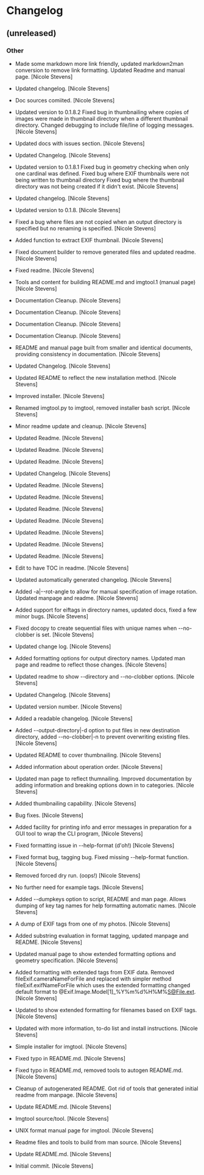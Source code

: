 # Changelog


## (unreleased)

### Other

* Made some markdown more link friendly, updated markdown2man conversion to remove link formatting. Updated Readme and manual page. [Nicole Stevens]

* Updated changelog. [Nicole Stevens]

* Doc sources comiited. [Nicole Stevens]

* Updated version to 0.1.8.2 Fixed bug in thumbnailing where copies of images were made in thumbnail directory when a different thumbnail directory. Changed debugging to include file/line of logging messages. [Nicole Stevens]

* Updated docs with issues section. [Nicole Stevens]

* Updated Changelog. [Nicole Stevens]

* Updated version to 0.1.8.1 Fixed bug in geometry checking when only one cardinal was defined. Fixed bug where EXIF thumbnails were not being written to thumbnail directory Fixed bug where the thumbnail directory was not being created if it didn't exist. [Nicole Stevens]

* Updated changelog. [Nicole Stevens]

* Updated version to 0.1.8. [Nicole Stevens]

* Fixed a bug where files are not copied when an output directory is specified but no renaming is specified. [Nicole Stevens]

* Added function to extract EXIF thumbnail. [Nicole Stevens]

* Fixed document builder to remove generated files and updated readme. [Nicole Stevens]

* Fixed readme. [Nicole Stevens]

* Tools and content for building README.md and imgtool.1 (manual page) [Nicole Stevens]

* Documentation Cleanup. [Nicole Stevens]

* Documentation Cleanup. [Nicole Stevens]

* Documentation Cleanup. [Nicole Stevens]

* Documentation Cleanup. [Nicole Stevens]

* README and manual page built from smaller and identical documents, providing consistency in documentation. [Nicole Stevens]

* Updated Changelog. [Nicole Stevens]

* Updated README to reflect the new installation method. [Nicole Stevens]

* Improved installer. [Nicole Stevens]

* Renamed imgtool.py to imgtool, removed installer bash script. [Nicole Stevens]

* Minor readme update and cleanup. [Nicole Stevens]

* Updated Readme. [Nicole Stevens]

* Updated Readme. [Nicole Stevens]

* Updated Readme. [Nicole Stevens]

* Updated Changelog. [Nicole Stevens]

* Updated Readme. [Nicole Stevens]

* Updated Readme. [Nicole Stevens]

* Updated Readme. [Nicole Stevens]

* Updated Readme. [Nicole Stevens]

* Updated Readme. [Nicole Stevens]

* Updated Readme. [Nicole Stevens]

* Updated Readme. [Nicole Stevens]

* Edit to have TOC in readme. [Nicole Stevens]

* Updated automatically generated changelog. [Nicole Stevens]

* Added -a|--rot-angle to allow for manual specification of image rotation. Updated manpage and readme. [Nicole Stevens]

* Added support for eiftags in directory names, updated docs, fixed a few minor bugs. [Nicole Stevens]

* Fixed docopy to create sequential files with unique names when --no-clobber is set. [Nicole Stevens]

* Updated change log. [Nicole Stevens]

* Added formatting options for output directory names. Updated man page and readme to reflect those changes. [Nicole Stevens]

* Updated readme to show --directory and --no-clobber options. [Nicole Stevens]

* Updated Changelog. [Nicole Stevens]

* Updated version number. [Nicole Stevens]

* Added a readable changelog. [Nicole Stevens]

* Added --output-directory|-d option to put files in new destination directory, added --no-clobber|-n to prevent overwriting existing files. [Nicole Stevens]

* Updated README to cover thumbnailing. [Nicole Stevens]

* Added information about operation order. [Nicole Stevens]

* Updated man page to reflect thumnailing. Improved documentation by adding information and breaking options down in to categories. [Nicole Stevens]

* Added thumbnailing capability. [Nicole Stevens]

* Bug fixes. [Nicole Stevens]

* Added facility for printing info and error messages in preparation for a GUI tool to wrap the CLI program, [Nicole Stevens]

* Fixed formatting issue in --help-format (d'oh!) [Nicole Stevens]

* Fixed format bug, tagging bug. Fixed missing --help-format function. [Nicole Stevens]

* Removed forced dry run. (oops!) [Nicole Stevens]

* No further need for example tags. [Nicole Stevens]

* Added --dumpkeys option to script, README and man page. Allows dumping of key tag names for help formatting automatic names. [Nicole Stevens]

* A dump of EXIF tags from one of my photos. [Nicole Stevens]

* Added substring evaluation in format tagging, updated manpage and README. [Nicole Stevens]

* Updated manual page to show extended formatting options and geometry specification. [Nicole Stevens]

* Added formatting with extended tags from EXIF data. Removed fileExif.cameraNameForFile and replaced with simpler method fileExif.exifNameForFile which uses the extended formatting changed default format to @Exif.Image.Model[1]_%Y%m%d%H%M%S@File.ext. [Nicole Stevens]

* Updated to show extended formatting for filenames based on EXIF tags. [Nicole Stevens]

* Updated with more information, to-do list and install instructions. [Nicole Stevens]

* Simple installer for imgtool. [Nicole Stevens]

* Fixed typo in README.md. [Nicole Stevens]

* Fixed typo in README.md, removed tools to autogen README.md. [Nicole Stevens]

* Cleanup of autogenerated README. Got rid of tools that generated initial readme from manpage. [Nicole Stevens]

* Update README.md. [Nicole Stevens]

* Imgtool source/tool. [Nicole Stevens]

* UNIX format manual page for imgtool. [Nicole Stevens]

* Readme files and tools to build from man source. [Nicole Stevens]

* Update README.md. [Nicole Stevens]

* Initial commit. [Nicole Stevens]


